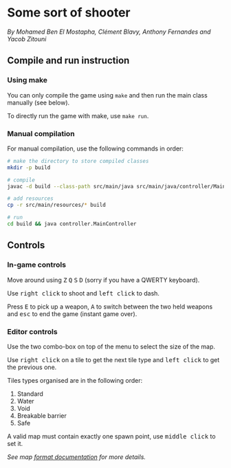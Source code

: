 # Some sort of shooter

*By Mohamed Ben El Mostapha, Clément Blavy, Anthony Fernandes and Yacob Zitouni*

## Compile and run instruction

### Using make

You can only compile the game using `make` and then run the main class manually (see below).

To directly run the game with make, use `make run`.

### Manual compilation

For manual compilation, use the following commands in order:

```bash
# make the directory to store compiled classes
mkdir -p build

# compile
javac -d build --class-path src/main/java src/main/java/controller/MainController.java

# add resources
cp -r src/main/resources/* build

# run
cd build && java controller.MainController
```

## Controls

### In-game controls

Move around using <kbd>Z</kbd> <kbd>Q</kbd> <kbd>S</kbd> <kbd>D</kbd> (sorry if you have a QWERTY keyboard).

Use <kbd>right click</kbd> to shoot and <kbd>left click</kbd> to dash.

Press <kbd>E</kbd> to pick up a weapon, <kbd>A</kbd> to switch between the two held weapons and <kbd>esc</kbd> to end the game (instant game over).

### Editor controls

Use the two combo-box on top of the menu to select the size of the map.

Use <kbd>right click</kbd> on a tile to get the next tile type and <kbd>left click</kbd> to get the previous one.

Tiles types organised are in the following order:
1. Standard
2. Water
3. Void
4. Breakable barrier
5. Safe

A valid map must contain exactly one spawn point, use <kbd>middle click</kbd> to set it.

*See map [format documentation](docs/mapFormat.md) for more details.*